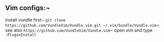 ## Vim configs:¬
install vundle first¬
`git clone https://github.com/VundleVim/Vundle.vim.git ~/.vim/bundle/Vundle.vim`¬
see also `https://github.com/VundleVim/Vundle.vim`¬
open vim and type `:PluginInstall`
